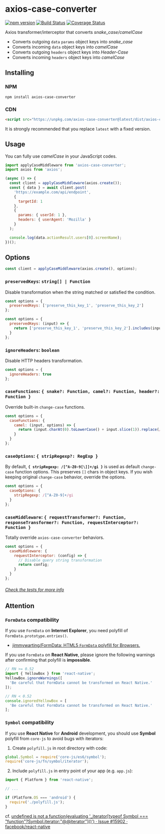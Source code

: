 # axios-case-converter

[![npm version](https://badge.fury.io/js/axios-case-converter.svg)](https://badge.fury.io/js/axios-case-converter)
[![Build Status](https://travis-ci.com/mpyw/axios-case-converter.svg?branch=master)](https://travis-ci.com/mpyw/axios-case-converter)
[![Coverage Status](https://coveralls.io/repos/github/mpyw/axios-case-converter/badge.svg?branch=master)](https://coveralls.io/github/mpyw/axios-case-converter?branch=master)

Axios transformer/interceptor that converts _snake_case/camelCase_

- Converts outgoing `data` `params` object keys into _snake_case_
- Converts incoming `data` object keys into _camelCase_
- Converts outgoing `headers` object keys into _Header-Case_
- Converts incoming `headers` object keys into _camelCase_

## Installing

### NPM

```
npm install axios-case-converter
```

### CDN

```html
<script src="https://unpkg.com/axios-case-converter@latest/dist/axios-case-converter.min.js"></script>
```

It is strongly recommended that you replace `latest` with a fixed version.

## Usage

You can fully use _camelCase_ in your JavaScript codes.

```js
import applyCaseMiddleware from 'axios-case-converter';
import axios from 'axios';

(async () => {
  const client = applyCaseMiddleware(axios.create());
  const { data } = await client.post(
    'https://example.com/api/endpoint',
    {
      targetId: 1
    },
    {
      params: { userId: 1 },
      headers: { userAgent: 'Mozilla' }
    }
  );

  console.log(data.actionResult.users[0].screenName);
})();
```

## Options

```js
const client = applyCaseMiddleware(axios.create(), options);
```

### `preservedKeys`: `string[] | Function`

Disable transformation when the string matched or satisfied the condition.

```js
const options = {
  preservedKeys: ['preserve_this_key_1', 'preserve_this_key_2']
};
```

```js
const options = {
  preservedKeys: (input) => {
    return ['preserve_this_key_1', 'preserve_this_key_2'].includes(input);
  }
};
```

### `ignoreHeaders`: `boolean`

Disable HTTP headers transformation.

```js
const options = {
  ignoreHeaders: true
};
```

### `caseFunctions`: `{ snake?: Function, camel?: Function, header?: Function }`

Override built-in `change-case` functions.

```js
const options = {
  caseFunctions: {
    camel: (input, options) => {
      return (input.charAt(0).toLowerCase() + input.slice(1)).replace(/[-_](.)/g, (match, group1) => group1.toUpperCase());
    }
  }
};
```


### `caseOptions`: `{ stripRegexp?: RegExp }`

By default, **`{ stripRegexp: /[^A-Z0-9[\]]+/gi }`** is used as default `change-case` function options.
This preserves `[]` chars in object keys.
If you wish keeping original `change-case` behavior, override the options.

```js
const options = {
  caseOptions: {
    stripRegexp: /[^A-Z0-9]+/gi
  }
};
```

### `caseMiddleware`: `{ requestTransformer?: Function, responseTransformer?: Function, requestInterceptor?: Function }`

Totally override `axios-case-converter` behaviors.

```js
const options = {
  caseMiddleware: {
    requestInterceptor: (config) => {
      // Disable query string transformation
      return config;
    }
  }
};
```

###### [Check the tests for more info](test)

## Attention

### `FormData` compatibility

If you use `FormData` on **Internet Explorer**, you need polyfill of `FormData.prototype.entries()`.

- [jimmywarting/FormData: HTML5 `FormData` polyfill for Browsers.](https://github.com/jimmywarting/FormData)

If you use `FormData` on **React Native**, please ignore the following warnings after confirming that polyfill is **impossible**.

```js
// RN >= 0.52
import { YellowBox } from 'react-native';
YellowBox.ignoreWarnings([
  'Be careful that FormData cannot be transformed on React Native.'
]);

// RN < 0.52
console.ignoredYellowBox = [
  'Be careful that FormData cannot be transformed on React Native.'
];
```

### `Symbol` compatibility

If you use **React Native** for **Android** development, you should use **Symbol** polyfill from `core-js` to avoid bugs with iterators:

1. Create `polyfill.js` in root directory with code:

```js
global.Symbol = require('core-js/es6/symbol');
require('core-js/fn/symbol/iterator');
```

2. Include `polyfill.js` in entry point of your app (e.g. `app.js`):

```js
import { Platform } from 'react-native';

// ...

if (Platform.OS === 'android') {
  require('./polyfill.js');
}
```

cf. [undefined is not a function(evaluating '_iterator\[typeof Symbol === "function"?Symbol.iterator:"@@iterator"\]()') · Issue #15902 · facebook/react-native](https://github.com/facebook/react-native/issues/15902)
